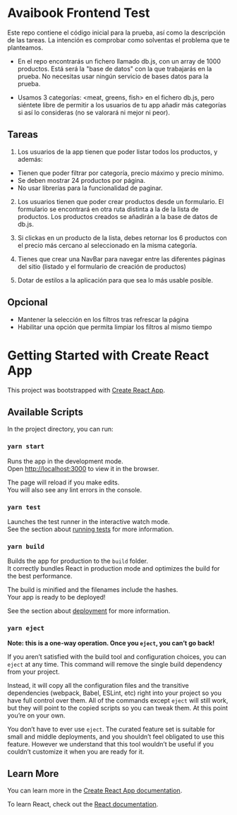 # Avaibook Frontend Test

Este repo contiene el código inicial para la prueba, así como la descripción de las tareas. La intención es comprobar como solventas el problema que te planteamos.

- En el repo encontrarás un fichero llamado db.js, con un array de 1000 productos. Está será la "base de datos" con la que trabajarás en la prueba. No necesitas usar ningún servicio de bases datos para la prueba.

- Usamos 3 categorías: <meat, greens, fish> en el fichero db.js, pero siéntete libre de permitir a los usuarios de tu app añadir más categorías si así lo consideras (no se valorará ni mejor ni peor).

## Tareas

1. Los usuarios de la app tienen que poder listar todos los productos, y además:

- Tienen que poder filtrar por categoría, precio máximo y precio mínimo.
- Se deben mostrar 24 productos por página.
- No usar librerías para la funcionalidad de paginar.

2. Los usuarios tienen que poder crear productos desde un formulario. El formulario se encontrará en otra ruta distinta a la de la lista de productos. Los productos creados se añadirán a la base de datos de db.js.

3. Si clickas en un producto de la lista, debes retornar los 6 productos con el precio más cercano al seleccionado en la misma categoría.

4. Tienes que crear una NavBar para navegar entre las diferentes páginas del sitio (listado y el formulario de creación de productos)

5. Dotar de estilos a la aplicación para que sea lo más usable posible.

## Opcional

- Mantener la selección en los filtros tras refrescar la página
- Habilitar una opción que permita limpiar los filtros al mismo tiempo

# Getting Started with Create React App

This project was bootstrapped with [Create React App](https://github.com/facebook/create-react-app).

## Available Scripts

In the project directory, you can run:

### `yarn start`

Runs the app in the development mode.\
Open [http://localhost:3000](http://localhost:3000) to view it in the browser.

The page will reload if you make edits.\
You will also see any lint errors in the console.

### `yarn test`

Launches the test runner in the interactive watch mode.\
See the section about [running tests](https://facebook.github.io/create-react-app/docs/running-tests) for more information.

### `yarn build`

Builds the app for production to the `build` folder.\
It correctly bundles React in production mode and optimizes the build for the best performance.

The build is minified and the filenames include the hashes.\
Your app is ready to be deployed!

See the section about [deployment](https://facebook.github.io/create-react-app/docs/deployment) for more information.

### `yarn eject`

**Note: this is a one-way operation. Once you `eject`, you can’t go back!**

If you aren’t satisfied with the build tool and configuration choices, you can `eject` at any time. This command will remove the single build dependency from your project.

Instead, it will copy all the configuration files and the transitive dependencies (webpack, Babel, ESLint, etc) right into your project so you have full control over them. All of the commands except `eject` will still work, but they will point to the copied scripts so you can tweak them. At this point you’re on your own.

You don’t have to ever use `eject`. The curated feature set is suitable for small and middle deployments, and you shouldn’t feel obligated to use this feature. However we understand that this tool wouldn’t be useful if you couldn’t customize it when you are ready for it.

## Learn More

You can learn more in the [Create React App documentation](https://facebook.github.io/create-react-app/docs/getting-started).

To learn React, check out the [React documentation](https://reactjs.org/).
